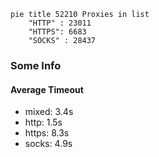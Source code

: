 
```mermaid
pie title 52210 Proxies in list
    "HTTP" : 23011
    "HTTPS": 6683
    "SOCKS" : 28437
```

### Some Info
#### Average Timeout

- mixed: 3.4s
- http: 1.5s
- https: 8.3s
- socks: 4.9s